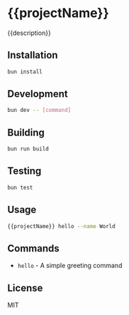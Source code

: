 # {{projectName}}

{{description}}

## Installation

```bash
bun install
```

## Development

```bash
bun dev -- [command]
```

## Building

```bash
bun run build
```

## Testing

```bash
bun test
```

## Usage

```bash
{{projectName}} hello --name World
```

## Commands

- `hello` - A simple greeting command

## License

MIT